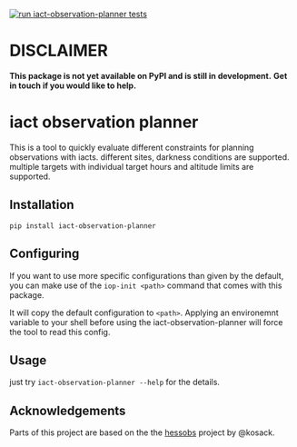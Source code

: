 
[![run iact-observation-planner tests](https://github.com/ClemensHoischen/iact-observation-planner/actions/workflows/github-pytest.yml/badge.svg?branch=main)](https://github.com/ClemensHoischen/iact-observation-planner/actions/workflows/github-pytest.yml)

# DISCLAIMER
**This package is not yet available on PyPI and is still in development.**
**Get in touch if you would like to help.**


# iact observation planner


This is a tool to quickly evaluate different constraints for planning observations with iacts. different sites, darkness conditions are supported. multiple targets with individual target hours and altitude limits are supported.

## Installation

`pip install iact-observation-planner`

## Configuring

If you want to use more specific configurations than given by the default, you can make use of the `iop-init <path>` command that comes with this package.

It will copy the default configuration to `<path>`. Applying an environemnt variable to your shell before using the iact-observation-planner will force the tool to read this config.

## Usage

just try `iact-observation-planner --help` for the details.


## Acknowledgements

Parts of this project are based on the the [hessobs](https://github.com/kosack/hessobs) project by @kosack.
